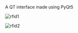 A QT interface made using PyQt5


![rfid1](https://github.com/user-attachments/assets/c74f1350-24f7-4479-b6f4-247c33934e4b)


![rfid2](https://github.com/user-attachments/assets/ff14154d-43a0-4195-8486-7a205613bd97)
